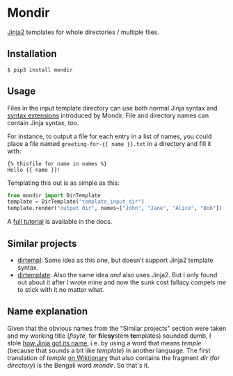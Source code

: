 # Mondir

[Jinja2](https://jinja.palletsprojects.com/) templates for whole directories /
multiple files.

## Installation

```console
$ pip3 install mondir
```

## Usage

Files in the input template directory can use both normal Jinja syntax and
[syntax extensions](doc/templates.rst) introduced by Mondir. File and directory
names can contain Jinja syntax, too.

For instance, to output a file for each entry in a list of names, you could
place a file named `greeting-for-{{ name }}.txt` in a directory and fill it
with:

```jinja
{% thisfile for name in names %}
Hello {{ name }}!
```

Templating this out is as simple as this:

```python
from mondir import DirTemplate
template = DirTemplate("template_input_dir")
template.render("output_dir", names=["John", "Jane", "Alice", "Bob"])
```

A [full tutorial](doc/tutorial.rst) is available in the docs.

## Similar projects

- [dirtempl](https://pypi.org/project/dirtempl/): Same idea as this one, but
  doesn't support Jinja2 template syntax.
- [dirtemplate](https://pypi.org/project/dirtemplate/): Also the same idea
  *and* also uses Jinja2. But I only found out about it after I wrote mine and
  now the sunk cost fallacy compels me to stick with it no matter what.

## Name explanation

Given that the obvious names from the "Similar projects" section were taken and
my working title (*fisyte*, for **fi**le**sy**stem **te**mplates) sounded dumb,
I stole
[how Jinja got its name](https://jinja.palletsprojects.com/en/3.1.x/faq/#why-is-it-called-jinja),
i.e. by using a word that means *temple* (because that sounds a bit like
*template*) in another language.
The first translation of *temple*
[on Wiktionary](https://en.wiktionary.org/wiki/temple#Translations) that also
contains the fragment *dir* (for *directory*) is the Bengali word *mondir*.
So that's it.
